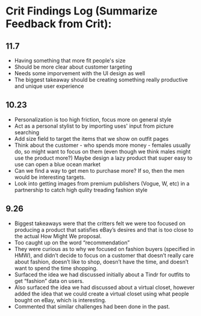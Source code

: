 # Crit Findings Log (Summarize Feedback from Crit):

## 11.7
- Having something that more fit people's size
- Should be more clear about customer targeting
- Needs some imporvement with the UI design as well
- The biggest takeaway should be creating something really productive and unique user experience

## 10.23
- Personalization is too high friction, focus more on general style
- Act as a personal stylist to by importing uses' input from picture searching
- Add size field to target the items that we show on outfit pages 
- Think about the customer - who spends more money - females usually do, so might want to focus on them (even though we think males might use the product more?) Maybe design a lazy product that super easy to use can open a blue ocean market
- Can we find a way to get men to purchase more? If so, then the men would be interesting targets. 
- Look into getting images from premium publishers (Vogue, W, etc) in a partnership to catch high qulity treading fashion style

## 9.26
- Biggest takeaways were that the critters felt we were too focused on producing a product that satisfies eBay’s desires and that is too close to the actual How Might We proposal.
- Too caught up on the word “recommendation”
- They were curious as to why we focused on fashion buyers (specified in HMW), and didn’t decide to focus on a customer that doesn’t really care about fashion, doesn’t like to shop, doesn’t have the time, and doesn’t want to spend the time shopping.
- Surfaced the idea we had discussed initially about a Tindr for outfits to get “fashion” data on users.
- Also surfaced the idea we had discussed about a virtual closet, however added the idea that we could create a virtual closet using what people bought on eBay, which is interesting.
- Commented that similar challenges had been done in the past.
